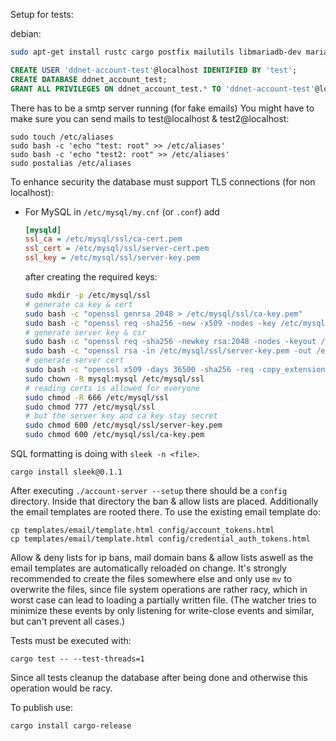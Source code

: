 Setup for tests:

debian:
```bash
sudo apt-get install rustc cargo postfix mailutils libmariadb-dev mariadb-server
```

```sql
CREATE USER 'ddnet-account-test'@localhost IDENTIFIED BY 'test';
CREATE DATABASE ddnet_account_test;
GRANT ALL PRIVILEGES ON ddnet_account_test.* TO 'ddnet-account-test'@localhost;
```

There has to be a smtp server running (for fake emails)
You might have to make sure you can send mails to test@localhost & test2@localhost:
```
sudo touch /etc/aliases
sudo bash -c 'echo "test: root" >> /etc/aliases'
sudo bash -c 'echo "test2: root" >> /etc/aliases'
sudo postalias /etc/aliases
```

To enhance security the database must support TLS connections (for non localhost):
- For MySQL in `/etc/mysql/my.cnf` (or `.conf`) add 
    ```cfg
    [mysqld]
    ssl_ca = /etc/mysql/ssl/ca-cert.pem
    ssl_cert = /etc/mysql/ssl/server-cert.pem
    ssl_key = /etc/mysql/ssl/server-key.pem
    ```

    after creating the required keys:
    ```bash
    sudo mkdir -p /etc/mysql/ssl
    # generate ca key & cert
    sudo bash -c "openssl genrsa 2048 > /etc/mysql/ssl/ca-key.pem"
    sudo bash -c "openssl req -sha256 -new -x509 -nodes -key /etc/mysql/ssl/ca-key.pem -subj \"/CN=localhost\" -days 36500 > /etc/mysql/ssl/ca-cert.pem"
    # generate server key & csr
    sudo bash -c "openssl req -sha256 -newkey rsa:2048 -nodes -keyout /etc/mysql/ssl/server-key.pem -subj \"/CN=localhost\" -addext \"subjectAltName = DNS:localhost,DNS:localhost\" -addext \"basicConstraints = CA:FALSE\" -addext \"keyUsage = digitalSignature, keyEncipherment\" -addext \"extendedKeyUsage = serverAuth, clientAuth\" > /etc/mysql/ssl/server-req.pem"
    sudo bash -c "openssl rsa -in /etc/mysql/ssl/server-key.pem -out /etc/mysql/ssl/server-key.pem"
    # generate server cert
    sudo bash -c "openssl x509 -days 36500 -sha256 -req -copy_extensions=copyall -in /etc/mysql/ssl/server-req.pem  -CA /etc/mysql/ssl/ca-cert.pem -CAkey /etc/mysql/ssl/ca-key.pem -set_serial 01 > /etc/mysql/ssl/server-cert.pem"
    sudo chown -R mysql:mysql /etc/mysql/ssl
    # reading certs is allowed for everyone
    sudo chmod -R 666 /etc/mysql/ssl
    sudo chmod 777 /etc/mysql/ssl
    # but the server key and ca key stay secret
    sudo chmod 600 /etc/mysql/ssl/server-key.pem
    sudo chmod 600 /etc/mysql/ssl/ca-key.pem
    ```

SQL formatting is doing with `sleek -n <file>`.
```
cargo install sleek@0.1.1
```

After executing `./account-server --setup` there should be a `config` directory.
Inside that directory the ban & allow lists are placed. Additionally the email templates
are rooted there.
To use the existing email template do:
```
cp templates/email/template.html config/account_tokens.html
cp templates/email/template.html config/credential_auth_tokens.html
```

Allow & deny lists for ip bans, mail domain bans & allow lists aswell as the email templates are automatically reloaded on change.
It's strongly recommended to create the files somewhere else and only use `mv` to overwrite the files, since
file system operations are rather racy, which in worst case can lead to loading a partially written file.
(The watcher tries to minimize these events by only listening for write-close events and similar, but can't prevent
all cases.)


Tests must be executed with:
```
cargo test -- --test-threads=1
```

Since all tests cleanup the database after being done and otherwise this operation would be racy.

To publish use:
```
cargo install cargo-release
```
